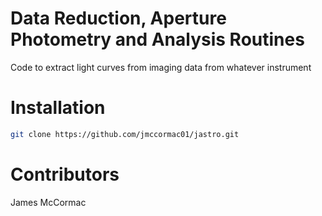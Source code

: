 # Data Reduction, Aperture Photometry and Analysis Routines

Code to extract light curves from imaging data from whatever instrument

# Installation

```sh
git clone https://github.com/jmccormac01/jastro.git
```
# Contributors

James McCormac
